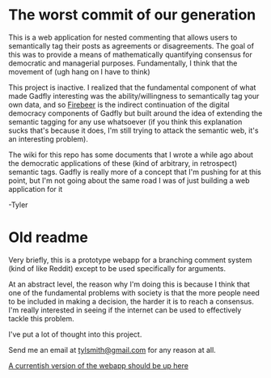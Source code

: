 # The worst commit of our generation

This is a web application for nested commenting that allows users to semantically tag their posts as agreements or disagreements.  The goal of this was to provide a means of mathematically quantifying consensus for democratic and managerial purposes.  Fundamentally, I think that the movement of (ugh hang on I have to think)

This project is inactive.  I realized that the fundamental component of what made Gadfly interesting was the ability/willingness to semantically tag your own data, and so [Firebeer](https://github.com/omariio/firebeer) is the indirect continuation of the digital democracy components of Gadfly but built around the idea of extending the semantic tagging for any use whatsoever (if you think this explanation sucks that's because it does, I'm still trying to attack the semantic web, it's an interesting problem).

The wiki for this repo has some documents that I wrote a while ago about the democratic applications of these (kind of arbitrary, in retrospect) semantic tags.  Gadfly is really more of a concept that I'm pushing for at this point, but I'm not going about the same road I was of just building a web application for it

-Tyler

# Old readme

Very briefly, this is a prototype webapp for a branching comment system (kind of like Reddit) except to be used specifically for arguments.

At an abstract level, the reason why I'm doing this is because I think that one of the fundamental problems with society is that the more people need to be included in making a decision, the harder it is to reach a consensus.  I'm really interested in seeing if the internet can be used to effectively tackle this problem.

I've put a lot of thought into this project.  

Send me an email at tylsmith@gmail.com for any reason at all.

[A currentish version of the webapp should be up here](http://gadfly.meteor.com/)


